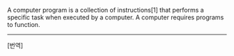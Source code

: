 A computer program is a collection of instructions[1] that performs a specific task when executed by a computer. A computer requires programs to function.

*  *  *
[번역]
